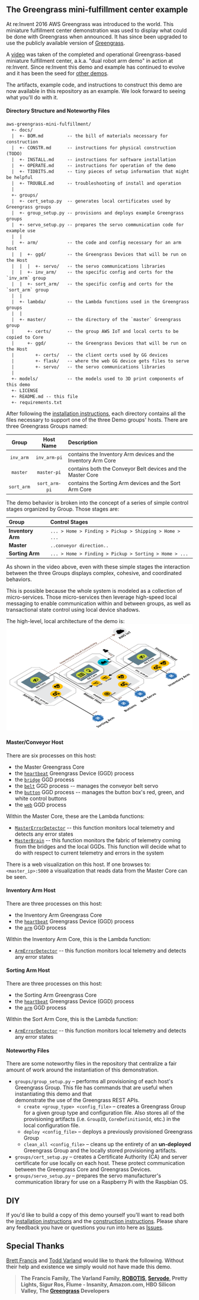 ## The Greengrass mini-fulfillment center example 

At re:Invent 2016 AWS Greengrass was introduced to the world. This miniature 
fulfillment center demonstration was used to display what could be done with 
Greengrass when announced. It has since been upgraded to use the publicly available 
version of [Greengrass](https://aws.amazon.com/greengrass/).
 
A [video](https://youtu.be/XQQjX8GTEko?t=27m27s) was taken of the completed and 
operational Greengrass-based miniature fulfillment center, a.k.a. "dual robot arm demo" 
in action at re:Invent. Since re:Invent this demo and example has continued to 
evolve and it has been the seed for [other demos](https://youtu.be/dpatdO2uPCA). 

The artifacts, example code, and instructions to construct this demo are now 
available in this repository as an example. We look forward to seeing what 
you'll do with it.

#### Directory Structure and Noteworthy Files
```
aws-greengrass-mini-fulfillment/
  +- docs/
  |  +- BOM.md         -- the bill of materials necessary for construction
  |  +- CONSTR.md      -- instructions for physical construction (TODO)
  |  +- INSTALL.md     -- instructions for software installation
  |  +- OPERATE.md     -- instructions for operation of the demo
  |  +- TIDBITS.md     -- tiny pieces of setup information that might be helpful
  |  +- TROUBLE.md     -- troubleshooting of install and operation
  |
  +- groups/
  |  +- cert_setup.py  -- generates local certificates used by Greengrass groups 
  |  +- group_setup.py -- provisions and deploys example Greengrass groups 
  |  +- servo_setup.py -- prepares the servo communication code for example use  
  |  |
  |  +- arm/           -- the code and config necessary for an arm host
  |  |  +- ggd/        -- the Greengrass Devices that will be run on the Host
  |  |  |  +- servo/   -- the servo communications libraries 
  |  |  +- inv_arm/    -- the specific config and certs for the `inv_arm` group 
  |  |  +- sort_arm/   -- the specific config and certs for the `sort_arm` group
  |  | 
  |  +- lambda/        -- the Lambda functions used in the Greengrass groups
  |  |
  |  +- master/        -- the directory of the `master` Greengrass group 
  |     +- certs/      -- the group AWS IoT and local certs to be copied to Core
  |     +- ggd/        -- the Greengrass Devices that will be run on the Host
  |        +- certs/   -- the client certs used by GG devices
  |        +- flask/   -- where the web GG device gets files to serve
  |        +- servo/   -- the servo communications libraries 
  |
  +- models/           -- the models used to 3D print components of this demo
  +- LICENSE
  +- README.md -- this file
  +- requirements.txt
```

After following the [installation instructions](docs/INSTALL.md), each directory 
contains all the files necessary to support one of the three Demo groups' hosts. 
There are three Greengrass Groups named: 

| Group | Host Name | Description |
| :---: | :---: | :--- |
| `inv_arm` | `inv_arm-pi` | contains the Inventory Arm devices and the Inventory Arm Core |
| `master` | `master-pi` | contains both the Conveyor Belt devices and the Master Core |
| `sort_arm` | `sort_arm-pi` | contains the Sorting Arm devices and the Sort Arm Core |

The demo behavior is broken into the concept of a series of simple control stages 
organized by Group. Those stages are:

| Group | Control Stages |
| :--- | :--- |
| **Inventory Arm** | `... > Home > Finding > Pickup > Shipping > Home > ...` |
| **Master** | `..conveyor direction..` |
| **Sorting Arm** | `... > Home > Finding > Pickup > Sorting > Home > ...` |

As shown in the video above, even with these simple stages the interaction between 
the three Groups displays complex, cohesive, and coordinated behaviors.

This is possible because the whole system is modeled as a collection of micro-services. 
Those micro-services then leverage high-speed local messaging to enable communication 
within and between groups, as well as transactional state control using local device 
shadows. 

The high-level, local architecture of the demo is:
![mini-fulfillment demo architecture](docs/img/demo-architecture.png)

#### Master/Conveyor Host
There are six processes on this host:
- the Master Greengrass Core
- the [`heartbeat`](groups/master/ggd/heartbeat.py) Greengrass Device (GGD) process
- the [`bridge`](groups/master/ggd/bridge.py) GGD process
- the [`belt`](groups/master/ggd/belt.py) GGD process -- manages the conveyor belt servo
- the [`button`](groups/master/ggd/button.py) GGD process -- manages the button box's red, green, and white control buttons
- the [`web`](groups/master/ggd/web.py) GGD process

Within the Master Core, these are the Lambda functions:
- [`MasterErrorDetector`](groups/lambda/MasterErrorDetector/error_detector.py) -- this function monitors local telemetry and detects any error states
- [`MasterBrain`](groups/lambda/MasterBrain/master_brain.py) -- this function monitors the fabric of telemetry coming from the 
  bridges and the local GGDs. This function will decide what to do with respect 
  to current telemetry and errors in the system

There is a web visualization on this host. If one browses to: `<master_ip>:5000` a 
visualization that reads data from the Master Core can be seen. 

#### Inventory Arm Host
There are three processes on this host:
- the Inventory Arm Greengrass Core
- the [`heartbeat`](groups/arm/ggd/heartbeat.py) Greengrass Device (GGD) process
- the [`arm`](groups/arm/ggd/arm.py) GGD process

Within the Inventory Arm Core, this is the Lambda function:
- [`ArmErrorDetector`](groups/lambda/ArmErrorDetector/error_detector.py) -- this function monitors local telemetry and detects any error states

#### Sorting Arm Host
There are three processes on this host:
- the Sorting Arm Greengrass Core
- the [`heartbeat`](groups/arm/ggd/heartbeat.py) Greengrass Device (GGD) process
- the [`arm`](groups/arm/ggd/arm.py) GGD process

Within the Sort Arm Core, this is the Lambda function:
- [`ArmErrorDetector`](groups/lambda/ArmErrorDetector/error_detector.py) -- this function monitors local telemetry and detects any error states


#### Noteworthy Files
There are some noteworthy files in the repository that centralize a fair amount 
of work around the instantiation of this demonstration.
- `groups/group_setup.py` – performs all provisioning of each host's Greengrass Group. 
This file has commands that are useful when instantiating this demo and that  
demonstrate the use of the Greengrass REST APIs.
    - `create <group_type> <config_file>` – creates a Greengrass Group for a given 
    group type and configuration file. Also stores all of the provisioning 
    artifacts (i.e. `GroupID`, `CoreDefinitionId`, etc.) in the local configuration file.
    - `deploy <config_file>` – deploys a previously provisioned Greengrass Group
    - `clean_all <config_file>` – cleans up the entirety of an **un-deployed** 
    Greengrass Group and the locally stored provisioning artifacts.
- `groups/cert_setup.py` – creates a Certificate Authority (CA) and server certificate 
for use locally on each host. These protect communication between the Greengrass 
Core and Greengrass Devices.
- `groups/servo_setup.py` – prepares the servo manufacturer's communication library 
for use on a Raspberry Pi with the Raspbian OS.

## DIY
If you'd like to build a copy of this demo yourself you'll want to read both 
the [installation instructions](docs/INSTALL.md) and the 
[construction instructions](docs/CONSTR.md). Please share any feedback you have 
or questions you run into here as [Issues](https://github.com/awslabs/aws-greengrass-mini-fulfillment/issues).

## Special Thanks
[Brett Francis](https://github.com/brettf) and [Todd Varland](https://github.com/toddvarland) would like to thank the following. Without their 
help and existence we simply would not have made this demo.

> **The Francis Family, The Varland Family, [ROBOTIS](https://github.com/ROBOTIS-GIT/DynamixelSDK), [Servode](https://github.com/brettf/servode), Pretty Lights, 
 Sigur Ros, Flume - Insanity, Amazon.com, HBO Silicon Valley, The [Greengrass](https://aws.amazon.com/greengrass/) Developers**
